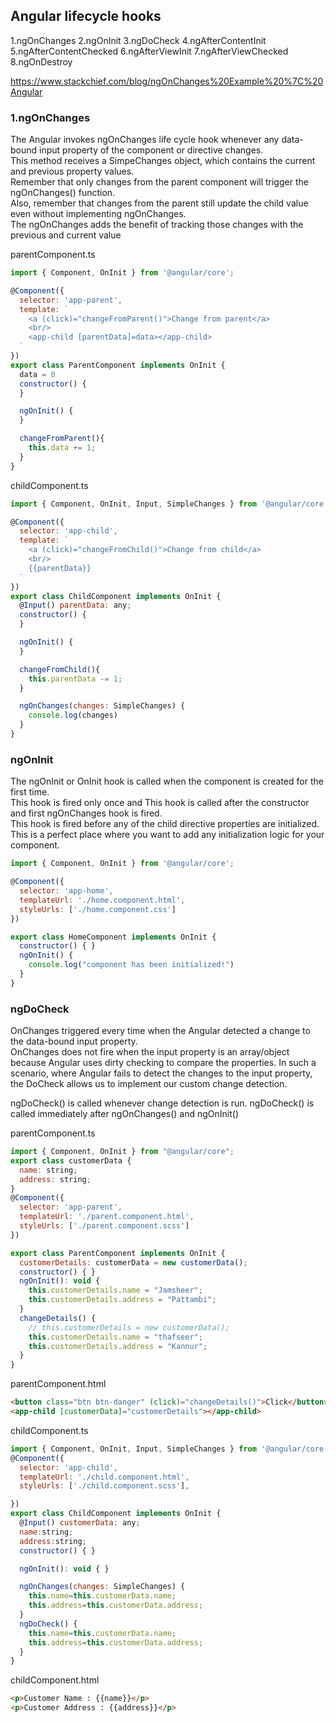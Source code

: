 Angular lifecycle hooks
----------------------
1.ngOnChanges
2.ngOnInit
3.ngDoCheck
4.ngAfterContentInit
5.ngAfterContentChecked
6.ngAfterViewInit
7.ngAfterViewChecked
8.ngOnDestroy

https://www.stackchief.com/blog/ngOnChanges%20Example%20%7C%20Angular

### 1.ngOnChanges
The Angular invokes ngOnChanges life cycle hook whenever any data-bound input property of the component or directive changes.                  
This method receives a SimpeChanges object, which contains the current and previous property values.    
Remember that only changes from the parent component will trigger the ngOnChanges() function.             
Also, remember that changes from the parent still update the child value even without implementing ngOnChanges.            
The ngOnChanges adds the benefit of tracking those changes with the previous and current value

parentComponent.ts
```javascript
import { Component, OnInit } from '@angular/core';

@Component({
  selector: 'app-parent',
  template: `
    <a (click)="changeFromParent()">Change from parent</a>
    <br/>
    <app-child [parentData]=data></app-child>
  `
})
export class ParentComponent implements OnInit {
  data = 0
  constructor() {
  }

  ngOnInit() {
  }

  changeFromParent(){
    this.data += 1;
  }
}
```
childComponent.ts
```javascript
import { Component, OnInit, Input, SimpleChanges } from '@angular/core';

@Component({
  selector: 'app-child',
  template: `
    <a (click)="changeFromChild()">Change from child</a>
    <br/>
    {{parentData}}
  `	
})
export class ChildComponent implements OnInit {
  @Input() parentData: any;
  constructor() {
  }

  ngOnInit() {
  }

  changeFromChild(){
    this.parentData -= 1;
  }

  ngOnChanges(changes: SimpleChanges) {
    console.log(changes)
  }
}
```

### ngOnInit
The ngOnInit or OnInit hook is called when the component is created for the first time.       
This hook is fired only once and This hook is called after the constructor and first ngOnChanges hook is fired.             
This hook is fired before any of the child directive properties are initialized.            
This is a perfect place where you want to add any initialization logic for your component.              

```javascript
import { Component, OnInit } from '@angular/core';

@Component({
  selector: 'app-home',
  templateUrl: './home.component.html',
  styleUrls: ['./home.component.css']
})

export class HomeComponent implements OnInit {
  constructor() { }
  ngOnInit() {
    console.log("component has been initialized!")
  }
}
```

### ngDoCheck
OnChanges triggered every time when the Angular detected a change to the data-bound input property.    
OnChanges does not fire when the input property is an array/object because Angular uses dirty checking to compare the properties.
In such a scenario, where Angular fails to detect the changes to the input property, the DoCheck allows us to implement our custom change detection.

ngDoCheck() is called whenever change detection is run.
ngDoCheck() is called immediately after ngOnChanges() and ngOnInit()

parentComponent.ts
```javascript
import { Component, OnInit } from "@angular/core";
export class customerData {
  name: string;
  address: string;
}
@Component({
  selector: 'app-parent',
  templateUrl: './parent.component.html',
  styleUrls: ['./parent.component.scss']
})

export class ParentComponent implements OnInit {
  customerDetails: customerData = new customerData();
  constructor() { }
  ngOnInit(): void {
    this.customerDetails.name = "Jamsheer";
    this.customerDetails.address = "Pattambi";
  }
  changeDetails() {
    // this.customerDetails = new customerData();
    this.customerDetails.name = "thafseer";
    this.customerDetails.address = "Kannur";
  }
}
```
parentComponent.html
```html
<button class="btn btn-danger" (click)="changeDetails()">Click</button>
<app-child [customerData]="customerDetails"></app-child>
```

childComponent.ts
```javascript
import { Component, OnInit, Input, SimpleChanges } from '@angular/core';
@Component({
  selector: 'app-child',
  templateUrl: './child.component.html',
  styleUrls: ['./child.component.scss'],

})
export class ChildComponent implements OnInit {
  @Input() customerData: any;
  name:string;
  address:string;
  constructor() { }

  ngOnInit(): void { }

  ngOnChanges(changes: SimpleChanges) {
    this.name=this.customerData.name;
    this.address=this.customerData.address;
  }
  ngDoCheck() {
    this.name=this.customerData.name;
    this.address=this.customerData.address;
  }
}
```
childComponent.html
```html
<p>Customer Name : {{name}}</p>
<p>Customer Address : {{address}}</p>
```

